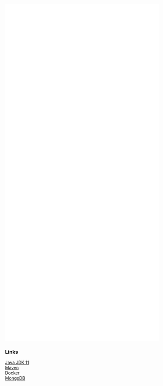 <img src="README.svg" width="800" height="1100">

### Links
[Java JDK 11](https://www.oracle.com/java/technologies/javase/jdk11-archive-downloads.html) <br />
[Maven](https://maven.apache.org/download.cgi) <br />
[Docker](https://www.docker.com/get-started) <br />
[MongoDB](https://www.mongodb.com/try/download/community)